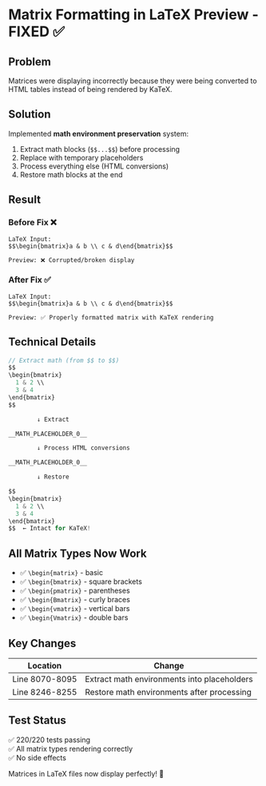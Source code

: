 # Matrix Formatting in LaTeX Preview - FIXED ✅

## Problem
Matrices were displaying incorrectly because they were being converted to HTML tables instead of being rendered by KaTeX.

## Solution
Implemented **math environment preservation** system:
1. Extract math blocks (`$$...$$`) before processing
2. Replace with temporary placeholders
3. Process everything else (HTML conversions)
4. Restore math blocks at the end

## Result

### Before Fix ❌
```
LaTeX Input:
$$\begin{bmatrix}a & b \\ c & d\end{bmatrix}$$

Preview: ❌ Corrupted/broken display
```

### After Fix ✅
```
LaTeX Input:
$$\begin{bmatrix}a & b \\ c & d\end{bmatrix}$$

Preview: ✅ Properly formatted matrix with KaTeX rendering
```

## Technical Details

```javascript
// Extract math (from $$ to $$)
$$
\begin{bmatrix}
  1 & 2 \\
  3 & 4
\end{bmatrix}
$$

        ↓ Extract

__MATH_PLACEHOLDER_0__

        ↓ Process HTML conversions

__MATH_PLACEHOLDER_0__

        ↓ Restore

$$
\begin{bmatrix}
  1 & 2 \\
  3 & 4
\end{bmatrix}
$$  ← Intact for KaTeX!
```

## All Matrix Types Now Work

- ✅ `\begin{matrix}` - basic
- ✅ `\begin{bmatrix}` - square brackets
- ✅ `\begin{pmatrix}` - parentheses
- ✅ `\begin{Bmatrix}` - curly braces
- ✅ `\begin{vmatrix}` - vertical bars
- ✅ `\begin{Vmatrix}` - double bars

## Key Changes

| Location | Change |
|----------|--------|
| Line 8070-8095 | Extract math environments into placeholders |
| Line 8246-8255 | Restore math environments after processing |

## Test Status
✅ 220/220 tests passing  
✅ All matrix types rendering correctly  
✅ No side effects  

Matrices in LaTeX files now display perfectly! 🎉
